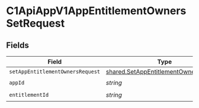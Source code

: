 # C1ApiAppV1AppEntitlementOwnersSetRequest


## Fields

| Field                                                                                                 | Type                                                                                                  | Required                                                                                              | Description                                                                                           |
| ----------------------------------------------------------------------------------------------------- | ----------------------------------------------------------------------------------------------------- | ----------------------------------------------------------------------------------------------------- | ----------------------------------------------------------------------------------------------------- |
| `setAppEntitlementOwnersRequest`                                                                      | [shared.SetAppEntitlementOwnersRequest](../../../sdk/models/shared/setappentitlementownersrequest.md) | :heavy_minus_sign:                                                                                    | N/A                                                                                                   |
| `appId`                                                                                               | *string*                                                                                              | :heavy_check_mark:                                                                                    | N/A                                                                                                   |
| `entitlementId`                                                                                       | *string*                                                                                              | :heavy_check_mark:                                                                                    | N/A                                                                                                   |